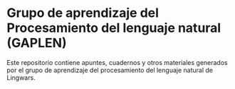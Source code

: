 # Grupo de aprendizaje del Procesamiento del lenguaje natural (GAPLEN)

Este repositorio contiene apuntes, cuadernos y otros materiales generados por el grupo de aprendizaje del procesamiento del lenguaje natural de Lingwars.